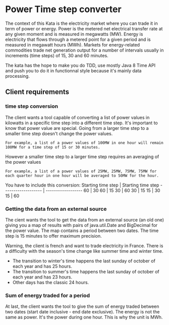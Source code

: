 # Power Time step converter
The context of this Kata is the electricity market where you can trade it in term of power or energy. 
Power is the metered net electrical transfer rate at any given moment and is measured in megawatts (MW).
Energy is electricity that flows through a metered point for a given period and is measured in megawatt hours (MWh).
Markets for energy-related commodities trade net generation output for a number of intervals usually in increments (time steps) of 15, 30 and 60 minutes. 

The kata has the hope to make you do TDD, use mostly Java 8 Time API and push you to do it in functionnal style because it's mainly data processing.

## Client requirements

### time step conversion

The client wants a tool capable of converting a list of power values in kilowatts in a specific time step into a different time step.
It's important to know that power value are special. Going from a larger time step to a smaller time step doesn't change the power values.

    For example, a list of a power values of 100MW in one hour will remain  100MW for a time step of 15 or 30 minutes.
    
However a smaller time step to a larger time step requires an averaging of the power values

    For example, a list of a power values of 25MW, 25MW, 75MW, 75MW for each quarter hour in one hour will be averaged to 50MW for the hour.
    
You have to include this conversion:
Starting time step  | Starting time step
------------------- | ------------------
60                  | 30
60                  | 15
30                  | 60
30                  | 15
15                  | 30
15                  | 60

### Getting the data from an external source

The cient wants the tool to get the data from an external source (an old one) giving you a map of results with pairs of java.util.Date and BigDecimal for the power value.
The map contains a period between two dates. The time step is 15 minutes to offer maximum precision. 

Warning, the client is french and want to trade electricity in France. There is a difficulty with the season's time change like summer time and winter time.
* The transition to winter's time happens the last sunday of october of each year and has 25 hours.
* The transition to summer's time happens the last sunday of october of each year and has 23 hours.
* Other days has the classic 24 hours.

### Sum of energy traded for a period

At last, the client wants the tool to give the sum of energy traded between two dates (start date inclusive - end date exclusive).
The energy is not the same as power. It's the power during one hour. This is why the unit is MWh. 







